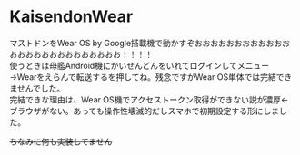 # KaisendonWear

マストドンをWear OS by Google搭載機で動かすぞおおおおおおおおおおおおおおおおおおおおおおおおおお！！！！  
使うときは母艦Android機にかいせんどんをいれてログインしてメニュー→Wearをえらんで転送するを押してね。残念ですがWear OS単体では完結できませんでした。  
完結できな理由は、Wear OS機でアクセストークン取得ができない説が濃厚←ブラウザがない。あっても操作性壊滅的だしスマホで初期設定する形にしました。


~~ちなみに何も実装してません~~
